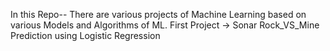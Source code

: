 In this Repo-- 
There are various projects of Machine Learning based on various Models and Algorithms of ML.
First Project -> Sonar Rock_VS_Mine Prediction using Logistic Regression
